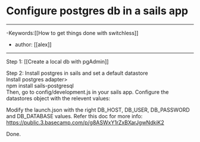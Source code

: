 # Configure postgres db in a sails app
---
-Keywords:[[How to get things done with switchless]]
- author: [[alex]]
---
Step 1: [[Create a local db with pgAdmin]]

Step 2: Install postgres in sails and set a default datastore  
Install postgres adapter>  
npm install sails-postgresql  
Then, go to config/development.js in your sails app. Configure the datastores object with the relevent values:  


Modify the launch.json with the right DB_HOST, DB_USER, DB_PASSWORD and DB_DATABASE values. Refer this doc for more info:  
https://public.3.basecamp.com/p/g8ASWxY1rZxBXarJgwNdkiK2  


Done.


